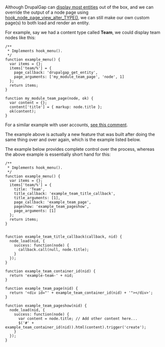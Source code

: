 Although DrupalGap can [display most entities](../Pages/Built_in_Pages) out of the box, and we can override the output of a node page using [hook_node_page_view_alter_TYPE()](http://api.drupalgap.org/7/global.html#hook_node_page_view_alter_TYPE), we can still make our own custom page(s) to both load and render an entity.

For example, say we had a content type called **Team**, we could display team nodes like this:

```
/**
 * Implements hook_menu().
 */
function example_menu() {
  var items = {};
  items['team/%'] = {
    page_callback: 'drupalgap_get_entity',
    page_arguments: ['my_module_team_page', 'node', 1]
  };
  return items;
}

function my_module_team_page(node, ok) {
  var content = {};
  content['title'] = { markup: node.title };
  ok(content);
}
```

For a similar example with user accounts, [see this comment](https://github.com/signalpoint/DrupalGap/issues/845#issue-173522542).

The example above is actually a new feature that was built after doing the same thing over and over again, which is the example listed below.

The example below provides complete control over the process, whereas the above example is essentially short hand for this: 

```
/**
 * Implements hook_menu().
 */
function example_menu() {
  var items = {};
  items['team/%'] = {
    title: 'Team',
    title_callback: 'example_team_title_callback',
    title_arguments: [1],
    page_callback: 'example_team_page',
    pageshow: 'example_team_pageshow',
    page_arguments: [1]
  };
  return items;
}


function example_team_title_callback(callback, nid) {
  node_load(nid, {
    success: function(node) {
      callback.call(null, node.title);
    }
  });
}

function example_team_container_id(nid) {
  return 'example-team-' + nid;
}

function example_team_page(nid) {
  return '<div id="' + example_team_container_id(nid) + '"></div>';
}

function example_team_pageshow(nid) {
  node_load(nid, {
    success: function(node) {
      var content = node.title; // Add other content here...
      $('#' + example_team_container_id(nid)).html(content).trigger('create');
    }
  });
}
```
